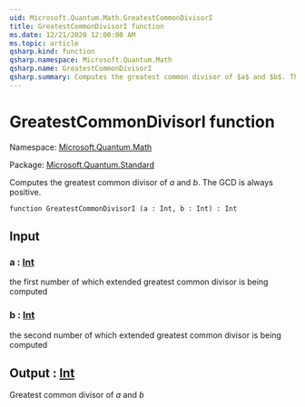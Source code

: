 ```yaml
---
uid: Microsoft.Quantum.Math.GreatestCommonDivisorI
title: GreatestCommonDivisorI function
ms.date: 12/21/2020 12:00:00 AM
ms.topic: article
qsharp.kind: function
qsharp.namespace: Microsoft.Quantum.Math
qsharp.name: GreatestCommonDivisorI
qsharp.summary: Computes the greatest common divisor of $a$ and $b$. The GCD is always positive.
---
```


# GreatestCommonDivisorI function

Namespace: [Microsoft.Quantum.Math](xref:Microsoft.Quantum.Math)

Package: [Microsoft.Quantum.Standard](https://nuget.org/packages/Microsoft.Quantum.Standard)


Computes the greatest common divisor of $a$ and $b$. The GCD is always positive.

```qsharp
function GreatestCommonDivisorI (a : Int, b : Int) : Int
```


## Input

### a : [Int](xref:microsoft.quantum.lang-ref.int)

the first number of which extended greatest common divisor is being computed


### b : [Int](xref:microsoft.quantum.lang-ref.int)

the second number of which extended greatest common divisor is being computed



## Output : [Int](xref:microsoft.quantum.lang-ref.int)

Greatest common divisor of $a$ and $b$